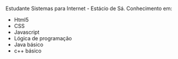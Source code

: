 Estudante Sistemas para Internet - Estácio de Sá.
Conhecimento em:
- Html5
- CSS
- Javascript
- Lógica de programação
- Java básico
- c++ básico
